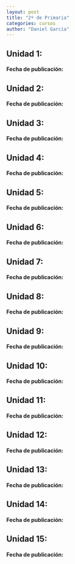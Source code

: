 ```yaml
---
layout: post
title: "2º de Primaria"
categories: cursos
author: "Daniel García"
---
```


## Unidad 1: ##
#### Fecha de publicación: ####

## Unidad 2: ##
#### Fecha de publicación: ####

## Unidad 3: ##
#### Fecha de publicación: ####

## Unidad 4: ##
#### Fecha de publicación: ####

## Unidad 5: ##
#### Fecha de publicación: ####

## Unidad 6: ##
#### Fecha de publicación: ####

## Unidad 7: ##
#### Fecha de publicación: ####

## Unidad 8: ##
#### Fecha de publicación: ####

## Unidad 9: ##
#### Fecha de publicación: ####

## Unidad 10: ##
#### Fecha de publicación: ####

## Unidad 11: ##
#### Fecha de publicación: ####

## Unidad 12: ##
#### Fecha de publicación: ####

## Unidad 13: ##
#### Fecha de publicación: ####

## Unidad 14: ##
#### Fecha de publicación: ####

## Unidad 15: ##
#### Fecha de publicación: ####
